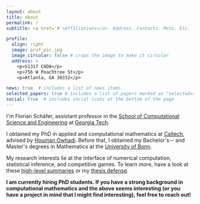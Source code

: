 ```yaml
---
layout: about
title: about
permalink: /
subtitle: <a href='#'>Affiliations</a>. Address. Contacts. Moto. Etc.

profile:
  align: right
  image: prof_pic.jpg
  image_circular: false # crops the image to make it circular
  address: >
    <p>S1317 CODA</p>
    <p>756 W Peachtree St</p>
    <p>Atlanta, GA 30332</p>

news: true  # includes a list of news items
selected_papers: true # includes a list of papers marked as "selected={true}"
social: true  # includes social icons at the bottom of the page
---
```


I'm Florian Schäfer, assistant professor in the [School of Computational Science and Engineering](https://cse.gatech.edu/) at [Georgia Tech](https://gatech.edu/).

I obtained my PhD in applied and computational mathematics at [Caltech](http://www.caltech.edu/), advised by [Houman Owhadi](http://users.cms.caltech.edu/~owhadi/index.htm).
Before that, I obtained my Bachelor's-- and Master's degrees in Mathematics at the [University of Bonn](https://www.mathematics.uni-bonn.de/).

My research interests lie at the interface of numerical computation, statistical inference, and competitive games. 
To learn more, have a look at these [high-level summaries](/projects/) or my [thesis defense](https://youtu.be/Ph1pAv92WBQ).

**I am currently hiring PhD students. If you have a strong background in computational mathematics and the above seems interesting (or you have a project in mind that I might find interesting), feel free to reach out!**
